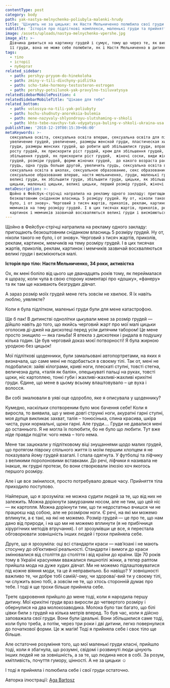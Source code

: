 ```yaml
---
contentType: post
category: body
path: yak-nastya-melnychenko-poliubyla-malenki-hrudy
title: 'Цінують не за цицьки: як Настя Мельниченко полюбила свої груди'
subtitle: 'Історія про підліткові комплекси, маленькі груди та прийняття'
image: /assets/uploads/nastya-melnychenko-vpershe.jpg
image_alt: >-
  Дівчина дивиться на картинку грудей і сумує, тому що через те, як виглядають
  її груди, вона не може себе полюбити, як і Настя Мельниченко в дитинстві
tags:
  - тіло
  - історії
  - пубертат
related_sidebar:
  - path: pershyy-pryyom-do-hinekoloha
  - path: zminy-v-tili-divchyny-pidlitka
  - path: scho-take-hormony-testosteron-estrogen
  - path: pershyy-potsilunok-yak-pravylno-tsiluvatysya
relatedSidebarMobilePosition: 4
relatedSidebarMobileTitle: "Цікаве для тебе"
related_bottom:
  - path: volossya-na-tili-yak-poliubyty
  - path: hochu-shudnuty-anoreksia-bulemia
  - path: mene-nazyvaly-shlyondroyu-slutshaming-v-shkoli
  - path: khto-tebe-navchyv-tak-vdygatysya-buling-v-shkoli-ukraina-usa
publishTime: '2018-12-19T00:15:39+06:00'
metaKeywords: >-
  сексуальна освіта, сексуальна освіта вперше, сексуальна освіта для підлітків,
  увеличение грудей, увеличение, размеры женской груди, пластическая хирургия
  груди, размеры женских грудей, що робити щоб збільшилися груди, вправи для
  росту грудей, як прискорити ріст грудей, крем для збільшення грудей,
  збільшення грудей, як прискорити ріст грудей,  жіночі соски, види жіночих
  грудей, розміри грудей, форми жіночих грудей,  до какого возраста растет
  грудь, одна грудь больше другой, увеличить грудь, сексуальна освіта в україні,
  сексуальна освіта в школах, сексуальное образование, секс образование,
  сексуальное образование вперше, настя мельниченко, груди, маленькі груди,
  великі груди, як збільшити груди, збільшити груди, цицьки, як збільшити
  цицьки, маленькі цицьки, великі цицьки, перший розмір грудей, жіночі груди
metaDescription: >-
  Щойно в Фейсбук-стрічці натрапила на рекламу одного закладу: пригощають
  безкоштовним сніданком власниць 5 розміру грудей. Ну от, ніколи такого не
  було, і от знову». Черговий з тисяч жартів, приколів, реклам, картинок,
  мемчиків на тему розміру грудей. І в цих тисячах жартів, приколів, реклам,
  картинок і мемчиків зазвичай восхваляються великі груди і висміюються малі.
---
```

Щойно в Фейсбук-стрічці натрапила на рекламу одного закладу: пригощають безкоштовним сніданком власниць 5 розміру грудей. Ну от, ніколи такого не було, і от знову». Черговий з тисяч жартів, приколів, реклам, картинок, мемчиків на тему розміру грудей. І в цих тисячах жартів, приколів, реклам, картинок і мемчиків зазвичай восхваляються великі груди і висміюються малі.

**Історія про тіло: Настя Мельниченко, 34 роки, активістка**

Ох, як мені боліло від цього ще дванадцять років тому, як переймалася я щоразу, коли чула в свою сторону коментарі про «дошку», «фанеру» та як там ще називають безгрудих дівчат.

А зараз розмір моїх грудей мене геть зовсім не хвилює. Я їх навіть люблю, уявляєте?

Коли я була підлітком, маленькі груди були для мене катастрофою.

Ще б пак! В дитинстві однолітки цькували мене за розмір грудей — дійшло навіть до того, що якийсь черговий жарт про мої малі цицьки оголосив ді-джей на дискотеці перед усім дитячим табором! Це мене просто знищило — яка ганьба! Я втекла з дискотеки і ридала в подушку кілька годин. Це був черговий доказ моєї потворності! Я була жирною уродкою без цицьок!

Мої підліткові щоденники, були замальовані автопортретами, на яких я визначала, що саме мені не подобається в своєму тілі. Так от, мені не подобалися: зайві кілограми, криві ноги, плескаті ступні, товсті стегна, величезна дупа, «талія як балія», опецькуваті пальці на руках, товсті щоки, ніс картоплею, тонкі губи і жахливі-жахливі-жахливі крихітні груди. Єдине, що мене в цьому всьому влаштовувало – це вуха і волосся.

Ви собі змалювали в уяві оце одоробло, яке я описувала у щоденнику? 

Кумедно, наскільки спотвореним було моє бачення себе! Коли я виросла, то виявила, що у мене довгі стрункі ноги, акуратні гарні ступні, моя дупця викликає захват, талія – тонюсінька, спина красива, шкіра чиста, руки нормальні, щоки гарні. Але груди…. Груди не давалися мені до останнього. Я не могла їх полюбити, бо не було що любити. Тут вже ніде правди подіти: чого нема – того нема.

Мене так зацюкали у підлітковому віці знущаннями щодо малих грудей, що протягом півроку спільного життя із моїм першим хлопцем я не показувала йому грудей взагалі. І спала одягнута. У футболці та ліфчику з великими поролоновими вставками. До речі, ліфчики я називала не інакше, як грудні протези, бо вони створювали ілюзію хоч якогось першого розміру. 

Але і це все змінилося, просто потребувало довше часу. Прийняття тіла приходило поступово. 

Найперше, що я зрозуміла: не можна судити людей за те, що від них не залежить. Можна дорікнути замурзаним носом, але не тим, що цей ніс — як картопля. Можна дорікнути тим, що ти недостатньо вчишся чи не працюєш над собою, але не розміром ноги. Є речі, на які ми можемо вплинути, а є такі, на які не можемо. Розмір грудей — це про те, що нам дано від природи, і на що ми не можемо вплинути (я не прибічниця хірургічних методів втручання). І от зрозумівши це все, я перестала обговорювати зовнішність інших людей і трохи прийняла себе.

Друге, що я зрозуміла: оці всі стандарти краси — нав’язані і не мають стосунку до об’єктивної реальності. Стандарти і вимоги до краси змінювалися від століття до століття і від країни до країни. Ще 70 років тому в Україні красунями вважалися пишнотілі жінки, а тепер раптом прийшла мода на дуже худих дівчат. Ми не можемо підлаштовуватися під кожне віяння моди, та це й неправильно. Бо навіщо? У зовнішності важливо те, чи добре тобі самій/-ому, чи здорова/-вий ти у своєму тілі, чи служить воно тобі, а зовсім не те, що хтось сторонній думає про тебе. І тоді я ще трохи більше прийняла себе.

Третє одкровення прийшло до мене тоді, коли я народила першу дитину. Мої крихітні груди враз виросли до четвертого розміру і обернулися на два молокозаводика. Молока було так багато, що білі цівки били з грудей на кілька метрів вперед. То був час, коли я дійсно заповажала свої груди. Вони були ідеальні. Вони збільшилися саме тоді, коли було треба, а потім, через три роки і дві дитини, легко повернулися до початкової форми. Це ж магія! Тоді я прийняла себе і своє тіло ще більше.

Але остаточне розуміння того, що мої маленькі груди класні, прийшло тоді, коли я збагнула, що розумні, свідомі і розвинуті люди цінують інших людей не за зовнішність, а за те, що людина несе в собі. За розум, кмітливість, почуття гумору, цінності. А не за цицьки ☺  

І тоді я прийняла і полюбила себе і свої груди остаточно.

Авторка ілюстрації: [Aga Bartosz](https://www.instagram.com/agabartosz/)
